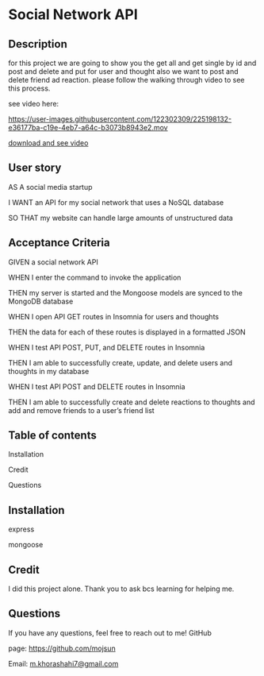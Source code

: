 # Social Network API

## Description

for this project we are going to show you the get all and get single by id and post and delete and put for user and thought also we want to post and delete friend ad reaction. please follow the walking through video to see this process.

see video here:


https://user-images.githubusercontent.com/122302309/225198132-e36177ba-c19e-4eb7-a64c-b3073b8943e2.mov


[download and see video](./video/Screen%20Recording%202023-03-14%20at%2011.00.23%20PM.mov)

## User story

AS A social media startup

I WANT an API for my social network that uses a NoSQL database

SO THAT my website can handle large amounts of unstructured data

## Acceptance Criteria

GIVEN a social network API

WHEN I enter the command to invoke the application

THEN my server is started and the Mongoose models are synced to the MongoDB database

WHEN I open API GET routes in Insomnia for users and thoughts

THEN the data for each of these routes is displayed in a formatted JSON

WHEN I test API POST, PUT, and DELETE routes in Insomnia

THEN I am able to successfully create, update, and delete users and thoughts in my database

WHEN I test API POST and DELETE routes in Insomnia

THEN I am able to successfully create and delete reactions to thoughts and add and remove friends to a user’s friend list

## Table of contents

Installation

Credit

Questions

## Installation

express

mongoose

## Credit

I did this project alone. Thank you to ask bcs learning for helping me.

## Questions

If you have any questions, feel free to reach out to me! GitHub

page: https://github.com/mojsun

Email: m.khorashahi7@gmail.com
